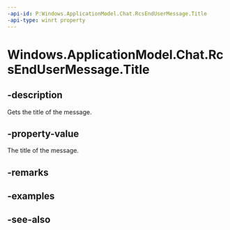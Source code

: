 ```yaml
---
-api-id: P:Windows.ApplicationModel.Chat.RcsEndUserMessage.Title
-api-type: winrt property
---
```


<!-- Property syntax
public string Title { get; }
-->

# Windows.ApplicationModel.Chat.RcsEndUserMessage.Title

## -description
Gets the title of the message.

## -property-value
The title of the message.

## -remarks

## -examples

## -see-also
